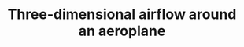 ---
learningObjectiveId: "081.01.04"
parentId: "081.01"
title: Three-dimensional airflow around an aeroplane
---
